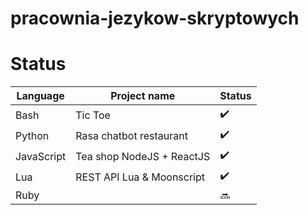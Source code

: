 # pracownia-jezykow-skryptowych


# Status

| Language | Project name | Status | 
|----------|--------------|--------|
|Bash|Tic Toe| :heavy_check_mark: |   
|Python|Rasa chatbot restaurant| :heavy_check_mark: |   
|JavaScript|Tea shop NodeJS + ReactJS| :heavy_check_mark: | 
|Lua|REST API Lua & Moonscript| :heavy_check_mark: | 
|Ruby|| :soon: | 